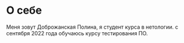 # О себе 
Меня зовут Доброжанская Полина, я студент курса в нетологии.
с сентября 2022 года обучаюсь курсу тестирования ПО. 
